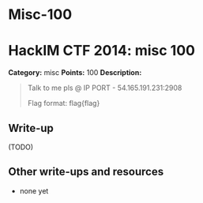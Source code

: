 # Misc-100
# HackIM CTF 2014: misc 100

**Category:** misc
**Points:** 100
**Description:**

> Talk to me pls @ IP PORT - 54.165.191.231:2908 
>
> Flag format: flag{flag}

## Write-up

(TODO)

## Other write-ups and resources

* none yet
